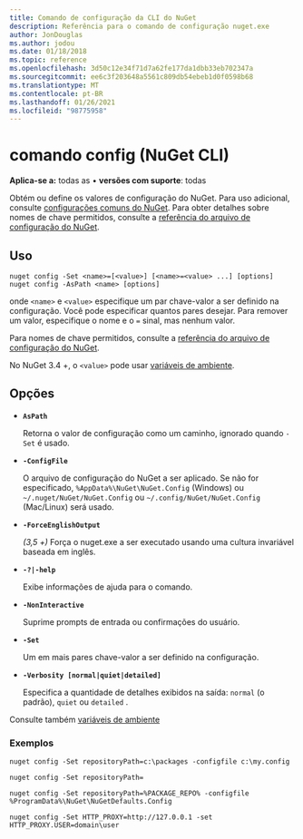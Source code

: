 ```yaml
---
title: Comando de configuração da CLI do NuGet
description: Referência para o comando de configuração nuget.exe
author: JonDouglas
ms.author: jodou
ms.date: 01/18/2018
ms.topic: reference
ms.openlocfilehash: 3d50c12e34f71d7a62fe177da1dbb33eb702347a
ms.sourcegitcommit: ee6c3f203648a5561c809db54ebeb1d0f0598b68
ms.translationtype: MT
ms.contentlocale: pt-BR
ms.lasthandoff: 01/26/2021
ms.locfileid: "98775958"
---
```

# <a name="config-command-nuget-cli"></a>comando config (NuGet CLI)

**Aplica-se a:** todas as &bullet; **versões com suporte**: todas

Obtém ou define os valores de configuração do NuGet. Para uso adicional, consulte [configurações comuns do NuGet](../../consume-packages/configuring-nuget-behavior.md). Para obter detalhes sobre nomes de chave permitidos, consulte a [referência do arquivo de configuração do NuGet](../nuget-config-file.md).

## <a name="usage"></a>Uso

```cli
nuget config -Set <name>=[<value>] [<name>=<value> ...] [options]
nuget config -AsPath <name> [options]
```

onde `<name>` e `<value>` especifique um par chave-valor a ser definido na configuração. Você pode especificar quantos pares desejar. Para remover um valor, especifique o nome e o `=` sinal, mas nenhum valor.

Para nomes de chave permitidos, consulte a [referência do arquivo de configuração do NuGet](../nuget-config-file.md).

No NuGet 3.4 +, o `<value>` pode usar [variáveis de ambiente](cli-ref-environment-variables.md).

## <a name="options"></a>Opções


- **`AsPath`**

  Retorna o valor de configuração como um caminho, ignorado quando `-Set` é usado.

- **`-ConfigFile`**

  O arquivo de configuração do NuGet a ser aplicado. Se não for especificado, `%AppData%\NuGet\NuGet.Config` (Windows) ou `~/.nuget/NuGet/NuGet.Config` ou `~/.config/NuGet/NuGet.Config` (Mac/Linux) será usado.

- **`-ForceEnglishOutput`**

  *(3,5 +)* Força o nuget.exe a ser executado usando uma cultura invariável baseada em inglês.

- **`-?|-help`**

  Exibe informações de ajuda para o comando.

- **`-NonInteractive`**

  Suprime prompts de entrada ou confirmações do usuário.

- **`-Set`**

  Um em mais pares chave-valor a ser definido na configuração.

- **`-Verbosity [normal|quiet|detailed]`**

  Especifica a quantidade de detalhes exibidos na saída: `normal` (o padrão), `quiet` ou `detailed` .

Consulte também [variáveis de ambiente](cli-ref-environment-variables.md)

### <a name="examples"></a>Exemplos

```cli
nuget config -Set repositoryPath=c:\packages -configfile c:\my.config

nuget config -Set repositoryPath=

nuget config -Set repositoryPath=%PACKAGE_REPO% -configfile %ProgramData%\NuGet\NuGetDefaults.Config

nuget config -Set HTTP_PROXY=http://127.0.0.1 -set HTTP_PROXY.USER=domain\user
```
